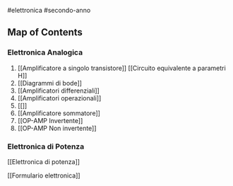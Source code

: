 #elettronica #secondo-anno 

## Map of Contents

### Elettronica Analogica

1. [[Amplificatore a singolo transistore]]
[[Circuito equivalente a parametri H]]
1. [[Diagrammi di bode]]
2. [[Amplificatori differenziali]]
3. [[Amplificatori operazionali]]
4. [[]]
5. [[Amplificatore sommatore]]
6. [[OP-AMP Invertente]]
7. [[OP-AMP Non invertente]]

### Elettronica di Potenza

[[Elettronica di potenza]]

[[Formulario elettronica]]